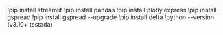 !pip install streamlit
!pip install pandas
!pip install plotly.express
!pip install gspread
!pip install gspread --upgrade
!pip install delta
!python --version (v3.10+ testada)
